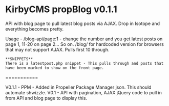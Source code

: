 KirbyCMS propBlog v0.1.1
===========

API with blog page to pull latest blog posts via AJAX. Drop in Isotope and everything becomes pretty.

Usage - 
	/blog-api/page:1 - change the number and you get latest posts on page 1, 11-20 on page 2... So on.
	/blog/ for hardcoded version for browsers that may not support AJAX. Pulls first 10 through.
	
	**SNIPPETS**
	There is a latestpost.php snippet - This pulls through and posts that have been marked to show on the front page.

===========

V0.1.1 - PPM - Added in Propeller Package Manager json. This should automate shwizzle. 
V0.1 - API with pagination, AJAX jQuery code to pull in from API and blog page to display this.
